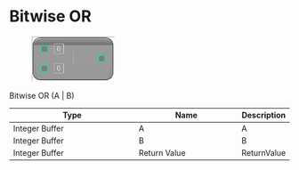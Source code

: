 # Bitwise OR

<div align="left" data-full-width="false">

<figure><img src="Bitwise_OR.png" alt=""><figcaption></figcaption></figure>

</div>

Bitwise OR (A | B)

<table>
<thead><tr><th width="250">Type</th><th width="200">Name</th><th>Description</th></tr></thead>
<tbody>
<tr><td>Integer Buffer</td><td>A</td><td>A</td></tr>
<tr><td>Integer Buffer</td><td>B</td><td>B</td></tr>
<tr><td>Integer Buffer</td><td>Return Value</td><td>ReturnValue</td></tr>
</tbody>
</table>